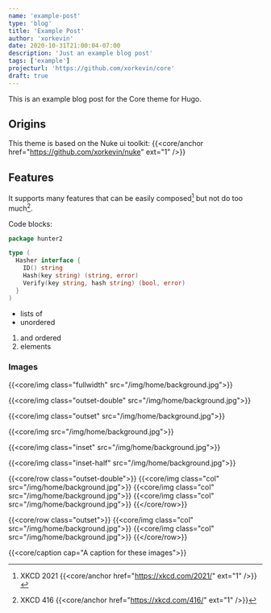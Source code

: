 ```yaml
---
name: 'example-post'
type: 'blog'
title: 'Example Post'
author: 'xorkevin'
date: 2020-10-31T21:00:04-07:00
description: 'Just an example blog post'
tags: ['example']
projecturl: 'https://github.com/xorkevin/core'
draft: true
---
```


This is an example blog post for the Core theme for Hugo.

## Origins

This theme is based on the Nuke ui toolkit: {{<core/anchor
href="https://github.com/xorkevin/nuke" ext="1" />}}

## Features

It supports many features that can be easily composed[^xkcd:software] but not
do too much[^xkcd:autoconfig].

[^xkcd:software]: XKCD 2021 {{<core/anchor href="https://xkcd.com/2021/" ext="1" />}}
[^xkcd:autoconfig]: XKCD 416 {{<core/anchor href="https://xkcd.com/416/" ext="1" />}}

Code blocks:

```go
package hunter2

type (
  Hasher interface {
    ID() string
    Hash(key string) (string, error)
    Verify(key string, hash string) (bool, error)
  }
)
```

- lists of
- unordered

1. and ordered
2. elements

### Images

{{<core/img class="fullwidth" src="/img/home/background.jpg">}}

{{<core/img class="outset-double" src="/img/home/background.jpg">}}

{{<core/img class="outset" src="/img/home/background.jpg">}}

{{<core/img src="/img/home/background.jpg">}}

{{<core/img class="inset" src="/img/home/background.jpg">}}

{{<core/img class="inset-half" src="/img/home/background.jpg">}}

{{<core/row class="outset-double">}}
{{<core/img class="col" src="/img/home/background.jpg">}}
{{<core/img class="col" src="/img/home/background.jpg">}}
{{<core/img class="col" src="/img/home/background.jpg">}}
{{</core/row>}}

{{<core/row class="outset">}}
{{<core/img class="col" src="/img/home/background.jpg">}}
{{<core/img class="col" src="/img/home/background.jpg">}}
{{</core/row>}}

{{<core/caption cap="A caption for these images">}}
